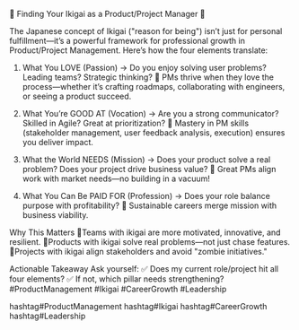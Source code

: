 🚀 Finding Your Ikigai as a Product/Project Manager 🚀

The Japanese concept of Ikigai ("reason for being") isn’t just for personal fulfillment—it’s a powerful framework for professional growth in Product/Project Management. Here’s how the four elements translate:

1. What You LOVE (Passion)
→ Do you enjoy solving user problems? Leading teams? Strategic thinking?
🔹 PMs thrive when they love the process—whether it’s crafting roadmaps, collaborating with engineers, or seeing a product succeed.

2. What You’re GOOD AT (Vocation)
→ Are you a strong communicator? Skilled in Agile? Great at prioritization?
🔹 Mastery in PM skills (stakeholder management, user feedback analysis, execution) ensures you deliver impact.

3. What the World NEEDS (Mission)
→ Does your product solve a real problem? Does your project drive business value?
🔹 Great PMs align work with market needs—no building in a vacuum!

4. What You Can Be PAID FOR (Profession)
→ Does your role balance purpose with profitability?
🔹 Sustainable careers merge mission with business viability.

Why This Matters
🌟Teams with ikigai are more motivated, innovative, and resilient.
🌟Products with ikigai solve real problems—not just chase features.
🌟Projects with ikigai align stakeholders and avoid "zombie initiatives."

Actionable Takeaway
Ask yourself:
✅ Does my current role/project hit all four elements?
✅ If not, which pillar needs strengthening?
#ProductManagement #Ikigai #CareerGrowth #Leadership

hashtag#ProductManagement hashtag#Ikigai hashtag#CareerGrowth hashtag#Leadership
